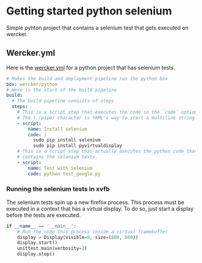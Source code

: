 Getting started python selenium
===============================

Simple pyhton project that contains a selenium test that gets executed on wercker.


## Wercker.yml

Here is the [wercker.yml](http://devcenter.wercker.com/articles/werckeryml/) for a python
project that has selenium tests.

``` yaml
# Makes the build and deployment pipeline run the python box
box: wercker/python
# Here is the start of the build pipeline
build:
  # The build pipeline consists of steps
  steps:
    # This is a script step that executes the code in the `code` option.
    # The | (pipe) character is YAML's way to start a multiline string.
    - script:
        name: Install selenium
        code: |
          sudo pip install selenium
          sudo pip install pyvirtualdisplay
    # This is a script step that actually executes the python code that
    # contains the selenium tests.
    - script:
        name: Test with selenium
        code: python test_google.py
```

### Running the selenium tests in xvfb

The selenium tests spin up a new firefox process. This process must be executed
in a context that has a virtual display. To do so, just start a display before
the tests are executed.

``` python
if __name__ == '__main__':
    # Run the code this process inside a virtual framebuffer
    display = Display(visible=0, size=(800, 600))
    display.start()
    unittest.main(verbosity=2)
    display.stop()
```
